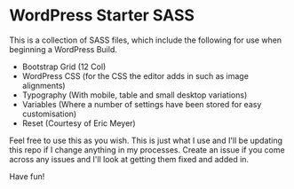 # WordPress Starter SASS
This is a collection of SASS files, which include the following for use when beginning a WordPress Build.

* Bootstrap Grid (12 Col)
* WordPress CSS (for the CSS the editor adds in such as image alignments)
* Typography (With mobile, table and small desktop variations)
* Variables (Where a number of settings have been stored for easy customisation)
* Reset (Courtesy of Eric Meyer)

Feel free to use this as you wish. This is just what I use and I'll be updating this repo if I change anything in my processes. Create an issue if you come across any issues and I'll look at getting them fixed and added in.

Have fun!